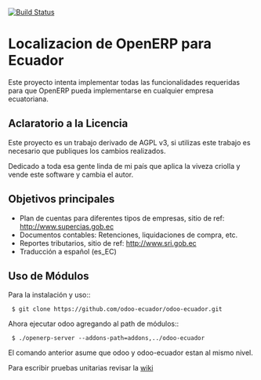 [![Build Status](https://travis-ci.org/odoo-ecuador/odoo-ecuador.svg?branch=8.0)](https://travis-ci.org/odoo-ecuador/odoo-ecuador)

Localizacion de OpenERP para Ecuador
====================================

Este proyecto intenta implementar todas las funcionalidades
requeridas para que OpenERP pueda implementarse en cualquier
empresa ecuatoriana.

Aclaratorio a la Licencia
-------------------------

Este proyecto es un trabajo derivado de AGPL v3, si utilizas este trabajo es necesario que publiques los cambios realizados.

Dedicado a toda esa gente linda de mi país que aplica la viveza criolla y vende este software y cambia el autor.

Objetivos principales
---------------------

- Plan de cuentas para diferentes tipos de empresas, sitio de ref: http://www.supercias.gob.ec
- Documentos contables: Retenciones, liquidaciones de compra, etc.
- Reportes tributarios, sitio de ref: http://www.sri.gob.ec
- Traducción a español (es_EC)

Uso de Módulos
--------------

Para la instalación y uso::
     
     $ git clone https://github.com/odoo-ecuador/odoo-ecuador.git

Ahora ejecutar odoo agregando al path de módulos::

     $ ./openerp-server --addons-path=addons,../odoo-ecuador 

El comando anterior asume que odoo y odoo-ecuador estan al mismo nivel.

Para escribir pruebas unitarias revisar la [wiki](https://github.com/odoo-ecuador/odoo-ecuador/wiki/Pruebas-Unitarias)
